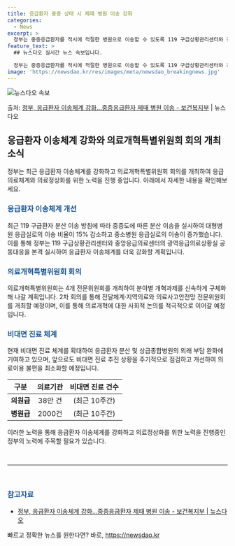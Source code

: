 ```yaml
---
title: 응급환자 중증 상태 시 제때 병원 이송 강화
categories:
  - News
excerpt: >
  정부는 중증응급환자를 적시에 적절한 병원으로 이송할 수 있도록 119 구급상황관리센터와 광역응급의료상황실의 …
feature_text: >
  ## 뉴스다오 실시간 뉴스 속보입니다.

  정부는 중증응급환자를 적시에 적절한 병원으로 이송할 수 있도록 119 구급상황관리센터와 광역응급의료상황실의 …
image: 'https://newsdao.kr/res/images/meta/newsdao_breakingnews.jpg'
---
```


![뉴스다오 속보](https://newsdao.kr/res/images/meta/newsdao_breakingnews.jpg)

<p>출처: <a href="https://newsdao.kr/3895" rel="dofollow">정부, 응급환자 이송체계 강화…중증응급환자 제때 병원 이송 - 보건복지부</a> | 뉴스다오</p>

<h2 data-ke-size="size26">응급환자 이송체계 강화와 의료개혁특별위원회 회의 개최 소식</h2>
<p data-ke-size="size16">정부는 최근 응급환자 이송체계를 강화하고 의료개혁특별위원회 회의를 개최하여 응급의료체계와 의료정상화를 위한 노력을 진행 중입니다. 아래에서 자세한 내용을 확인해보세요.</p>

<h3><b><span style="color: #1a5490;">응급환자 이송체계 개선</span></b></h3>
<p data-ke-size="size16">최근 119 구급환자 분산 이송 방침에 따라 중증도에 따른 분산 이송을 실시하여 대형병원 응급실로의 이송 비율이 15% 감소하고 중소병원 응급실로의 이송이 증가했습니다. 이를 통해 정부는 119 구급상황관리센터와 중앙응급의료센터의 광역응급의료상황실 공동대응을 본격 실시하여 응급환자 이송체계를 더욱 강화할 계획입니다.</p>

<h3><b><span style="color: #1a5490;">의료개혁특별위원회 회의</span></b></h3>
<p data-ke-size="size16">의료개혁특별위원회는 4개 전문위원회를 개최하여 분야별 개혁과제를 신속하게 구체화해 나갈 계획입니다. 2차 회의를 통해 전달체계·지역의료와 의료사고안전망 전문위원회를 개최할 예정이며, 이를 통해 의료개혁에 대한 사회적 논의를 적극적으로 이어갈 예정입니다.</p>

<h3><b><span style="color: #1a5490;">비대면 진료 체계</span></b></h3>
<p data-ke-size="size16">현재 비대면 진료 체계를 확대하여 응급환자 분산 및 상급종합병원의 외래 부담 완화에 기여하고 있으며, 앞으로도 비대면 진료 추진 상황을 주기적으로 점검하고 개선하여 의료이용 불편을 최소화할 예정입니다.</p>

<table>
	<thead>
		<tr>
			<th style="text-align: center;">구분</th>
			<th style="text-align: center;">의료기관</th>
			<th style="text-align: center;">비대면 진료 건수</th>
		</tr>
	</thead>
	<tbody>
		<tr>
			<td style="text-align: center;"><b>의원급</b></td>
			<td style="text-align: center;">38만 건</td>
			<td style="text-align: center;">(최근 10주간)</td>
		</tr>
		<tr>
			<td style="text-align: center;"><b>병원급</b></td>
			<td style="text-align: center;">2000건</td>
			<td style="text-align: center;">(최근 10주간)</td>
		</tr>
	</tbody>
</table>

<p data-ke-size="size16">이러한 노력을 통해 응급환자 이송체계를 강화하고 의료정상화를 위한 노력을 진행중인 정부의 노력에 주목할 필요가 있습니다.</p>
<p data-ke-size="size16">&nbsp;</p>
<hr>
<p data-ke-size="size16">&nbsp;</p>

<h3><b><span style="color: #1a5490;">참고자료</span></b></h3>
<ul>
	<li><a href="https://newsdao.kr/3895">정부, 응급환자 이송체계 강화…중증응급환자 제때 병원 이송 - 보건복지부 | 뉴스다오</a></li>
</ul> 

빠르고 정확한 뉴스를 원한다면? 바로, <a href="https://newsdao.kr" rel="dofollow">https://newsdao.kr</a>


